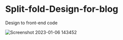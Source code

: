 # Split-fold-Design-for-blog
Design to front-end code


  

![Screenshot 2023-01-06 143452](https://user-images.githubusercontent.com/92163033/211013823-7cb08e88-6182-46e4-ba42-e42a440d5dc4.png)

      
  

